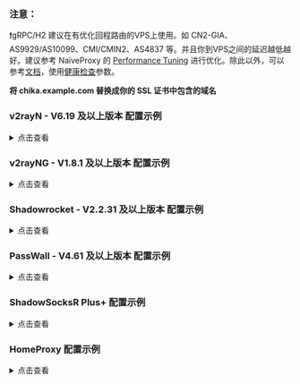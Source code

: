 ### 注意：

:exclamation:gRPC/H2 建议在有优化回程路由的VPS上使用。如 CN2-GIA、AS9929/AS10099、CMI/CMIN2、AS4837 等。并且你到VPS之间的延迟越低越好。建议参考 NaïveProxy 的 [Performance Tuning](https://github.com/klzgrad/naiveproxy/wiki/Performance-Tuning) 进行优化。除此以外，可以参考[文档](https://xtls.github.io/Xray-docs-next/config/transports/grpc.html#grpcobject)，使用[健康检查](https://github.com/chika0801/Xray-examples/blob/main/VLESS-gRPC/config_client.json#L60)参数。

**将 chika.example.com 替换成你的 SSL 证书中包含的域名**

### v2rayN - V6.19 及以上版本 配置示例

<details><summary>点击查看</summary><br>

| 名称 | 值 |
| :--- | :--- |
| 地址 | 服务端的 IP |
| 端口 | 443 |
| 用户ID | chika |
| 流控 | 留空 |
| 加密方式 | none |
| 传输协议 | grpc |
|  | multi |
| 伪装域名 | 留空 |
| 路径 | chika |
| 传输层安全 | tls |
| SNI | chika.example.com |
| Fingerprint | chrome |
| Alpn | 留空 |
| 路过证书验证 | false |

</details>

### v2rayNG - V1.8.1 及以上版本 配置示例

<details><summary>点击查看</summary><br>

| 名称 | 值 |
| :--- | :--- |
| 地址 | 服务端的 IP |
| 端口 | 443 |
| 用户ID | chika |
| 流控 | 留空 |
| 加密方式 | none |
| 传输协议 | grpc |
| gRPC 传输模式 | multi |
| 伪装域名 | 留空 |
| path | chika |
| 传输层安全 | tls |
| SNI | chika.example.com |
| Fingerprint | chrome |
| Alpn | 留空 |
| 路过证书验证 | false |

</details>

### Shadowrocket - V2.2.31 及以上版本 配置示例

<details><summary>点击查看</summary><br>

| 名称 | 值 |
| :--- | :--- |
| 类型 | VLESS |
| 地址 | 服务端的 IP |
| 端口 | 443 |
| UUID | chika |
| TLS | 选上 |
| XTLS | none |
| 允许不安全 | 不选 |
| SNI | chika.example.com |
| ALPN | 留空 |
| 公钥 | 留空 |
| 短 ID | 留空 |
| 传输方式 |  |
| 名称 | grpc |
| Host | 留空 |
| 服务名称 | chika |
| 多路复用 | 不选 |
| TCP 快速打开 | 不选 |
| UDP 转发 | 选上 |
| 代理通过 | 不选 |

</details>

### PassWall - V4.61 及以上版本 配置示例

<details><summary>点击查看</summary><br>

| 名称 | 值 |
| :--- | :--- |
| 类型 | Xray |
| 传输协议 | VLESS |
| 地址（支持域名） | 服务端的 IP |
| 端口 | 443 |
| 加密方式 | none |
| ID | chika |
| TLS | 勾上 |
| flow | 停用 |
| REALITY | 不勾 |
| alpn | 默认 |
| 域名 | chika.example.com |
| 允许不安全连接 | 不勾 |
| 指纹伪造 | chrome |
| 传输协议 | gRPC |
| ServiceName | chika |
| gRPC 传输模式 | multi |
| 健康检查 | 不勾 |
| 初始窗口大小 | 0 |
| MUX | 不勾 |

</details>

### ShadowSocksR Plus+ 配置示例

<details><summary>点击查看</summary><br>

| 名称 | 值 |
| :--- | :--- |
| 服务器节点类型 | V2Ray/Xray |
| V2Ray/XRay 协议 | VLESS |
| 服务器地址 | 服务端的 IP |
| 端口 | 443 |
| Vmess/VLESS ID (UUID) | chika |
| VLESS 加密 | none |
| 传输协议 | gRPC |
| gRPC 服务名称 | chika |
| gRPC 模式 | Multi |
| 初始窗口大小 | 0 |
| H2/gRPC 健康检查 | 不勾 |
| TLS | 勾上 |
| 指纹伪造 | chrome |
| TLS 主机名 | chika.example.com |
| TLS ALPN | 留空 |
| 允许不安全连接 | 不勾 |
| Mux | 不勾 |
| 自签证书 | 不勾 |
| 启用自动切换 | 不勾 |
| 本地端口 | 1234 |

</details>

### HomeProxy 配置示例

<details><summary>点击查看</summary><br>

| 名称 | 值 |
| :--- | :--- |
| 类型 | VLESS |
| 地址 | 服务端的 IP |
| 端口 | 443 |
| UUID | chika |
| 流控 | 无 |
| 传输层 | gRPC |
| gRPC 服务名称 | lovelive |
| 空闲超时 | 留空 |
| Ping 超时 | 留空 |
| 数据包编码 | Xudp (Xray-core) |
| 多路复用 | 不勾 |
| TLS | 勾上 |
| TLS SNI | `www.lovelive-anime.jp` |
| TLS ALPN | 留空 |
| 允许不安全连接 | 不勾 |
| 最低 TLS 版本 | 默认 |
| 最大 TLS 版本 | 默认 |
| 密码套件 | -- 请选择 -- |
| 追加自签名证书 | 不勾 |
| uTLS 指纹 | Chrome |
| REALITY | 不勾 |
| TCP 快速打开 | 不勾 |
| 多路径 TCP（MPTCP） | 不勾 |
| UDP 分片 | 不勾 |

</details>
